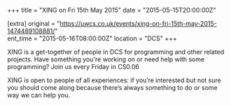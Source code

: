 +++
title = "XING on Fri 15th May 2015"
date = "2015-05-15T20:00:00Z"

[extra]
original = "https://uwcs.co.uk/events/xing-on-fri-15th-may-2015-1474489108881/"    
ent_time = "2015-05-16T08:00:00Z"
location = "DCS"
+++

XING is a get-together of people in DCS for programming and other related projects. Have something you're working on or need help with some programming? Join us every Friday in CS0.06

XING is open to people of all experiences: if you’re interested but not sure you should come along because there’s always something to do or some way we can help you.

